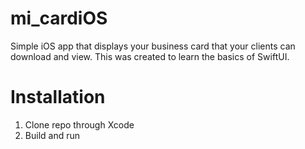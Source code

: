 # mi_cardiOS
Simple iOS app that displays your business card that your clients can download and view. This was created to learn the basics of SwiftUI.

# Installation
1. Clone repo through Xcode
2. Build and run
